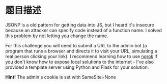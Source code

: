 # 题目描述

JSONP is a old pattern for getting data into JS, but I heard it's insecure because an attacker can specify code instead of a function name. I solved this problem by not letting you change the name.

For this challenge you will need to submit a URL to the admin bot (a program that runs a browser and directs it to visit your URL, simulating a real person clicking your link). I recommend learning how to use [ngrok](https://ngrok.com/) if you don't know how to expose local solutions to the internet - I've also provided a template server using Python and Flask for your solution.

**Hint!** The admin's cookie is set with SameSite=None